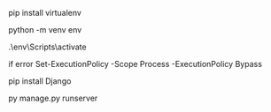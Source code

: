 pip install virtualenv

python -m venv env

.\env\Scripts\activate

if error 
Set-ExecutionPolicy -Scope Process -ExecutionPolicy Bypass

pip install Django

py manage.py runserver


